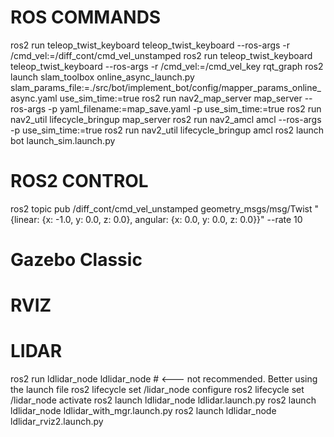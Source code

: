 # ROS COMMANDS
ros2 run teleop_twist_keyboard teleop_twist_keyboard --ros-args -r /cmd_vel:=/diff_cont/cmd_vel_unstamped
ros2 run teleop_twist_keyboard teleop_twist_keyboard --ros-args -r /cmd_vel:=/cmd_vel_key
rqt_graph
ros2 launch slam_toolbox online_async_launch.py slam_params_file:=./src/bot/implement_bot/config/mapper_params_online_async.yaml use_sim_time:=true
ros2 run nav2_map_server map_server --ros-args -p yaml_filename:=map_save.yaml -p use_sim_time:=true
ros2 run nav2_util lifecycle_bringup map_server
ros2 run nav2_amcl amcl --ros-args -p use_sim_time:=true
ros2 run nav2_util lifecycle_bringup amcl
ros2 launch bot launch_sim.launch.py

# ROS2 CONTROL
ros2 topic pub /diff_cont/cmd_vel_unstamped geometry_msgs/msg/Twist "{linear: {x: -1.0, y: 0.0, z: 0.0}, angular: {x: 0.0, y: 0.0, z: 0.0}}" --rate 10

# Gazebo Classic

# RVIZ

# LIDAR
ros2 run ldlidar_node ldlidar_node # <--- not recommended. Better using the launch file 
ros2 lifecycle set /lidar_node configure
ros2 lifecycle set /lidar_node activate
ros2 launch ldlidar_node ldlidar.launch.py
ros2 launch ldlidar_node ldlidar_with_mgr.launch.py
ros2 launch ldlidar_node ldlidar_rviz2.launch.py

